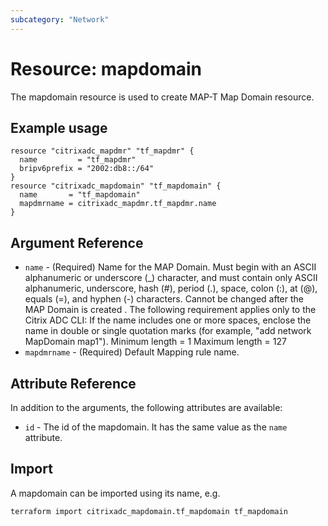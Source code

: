 ```yaml
---
subcategory: "Network"
---
```


# Resource: mapdomain

The mapdomain resource is used to create MAP-T Map Domain resource.


## Example usage

```hcl
resource "citrixadc_mapdmr" "tf_mapdmr" {
  name         = "tf_mapdmr"
  bripv6prefix = "2002:db8::/64"
}
resource "citrixadc_mapdomain" "tf_mapdomain" {
  name       = "tf_mapdomain"
  mapdmrname = citrixadc_mapdmr.tf_mapdmr.name
}
```


## Argument Reference

* `name` - (Required) Name for the MAP Domain. Must begin with an ASCII alphanumeric or underscore (_) character, and must contain only ASCII alphanumeric, underscore, hash (#), period (.), space, colon (:), at (@), equals (=), and hyphen (-) characters. Cannot be changed after the  MAP Domain is created . The following requirement applies only to the Citrix ADC CLI: If the name includes one or more spaces, enclose the name in double or single quotation marks (for example, "add network MapDomain map1"). Minimum length =  1 Maximum length =  127
* `mapdmrname` - (Required) Default Mapping rule name.


## Attribute Reference

In addition to the arguments, the following attributes are available:

* `id` - The id of the mapdomain. It has the same value as the `name` attribute.


## Import

A mapdomain can be imported using its name, e.g.

```shell
terraform import citrixadc_mapdomain.tf_mapdomain tf_mapdomain
```
